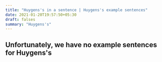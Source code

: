 ```yaml
---
title: "Huygens's in a sentence | Huygens's example sentences"
date: 2021-01-20T19:57:50+05:30
draft: falses
summary: "Huygens's"
---
```

## Unfortunately, we have no example sentences for Huygens's                 
